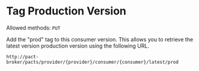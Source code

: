 # Tag Production Version

Allowed methods: `PUT`

Add the "prod" tag to this consumer version. This allows you to retrieve the latest version production version using the following URL.

    http://pact-broker/pacts/provider/{provider}/consumer/{consumer}/latest/prod
